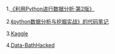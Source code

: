 1.[《利用Python进行数据分析·第2版》](https://github.com/iamseancheney/python_for_data_analysis_2nd_chinese_version)

2.[《python数据分析与挖掘实战》的代码笔记](https://github.com/apachecn/python_data_analysis_and_mining_action)

3.[Kaggle](https://www.kaggle.com/)

4.[Data-BathHacked](https://data.bathhacked.org/)


